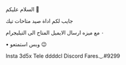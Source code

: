 السلام عليكم 🌚

جايب لكم اداة صيد متاحات تيك

٠ مع ميزه ارسال الايميل المتاح الى التيليجرام 

 • وبس استمتعو 😉

Insta 3d5x
Tele ddddcl
Discord Fares._.#9299
